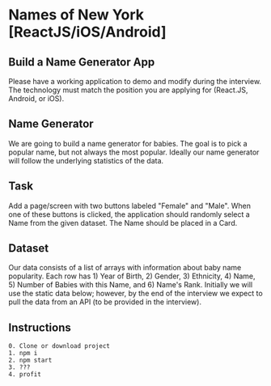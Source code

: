 # Names of New York [ReactJS/iOS/Android]

## Build a Name Generator App

Please have a working application to demo and modify during the interview. The technology must match the position you are applying for (React.JS, Android, or iOS).

## Name Generator

We are going to build a name generator for babies. The goal is to pick a popular name, but not always the most popular. Ideally our name generator will follow the underlying statistics of the data.

## Task

Add a page/screen with two buttons labeled "Female" and "Male". When one of these buttons is clicked, the application should randomly select a Name from the given dataset. The Name should be placed in a Card.

## Dataset

Our data consists of a list of arrays with information about baby name popularity. Each row has 1) Year of Birth, 2) Gender, 3) Ethnicity, 4) Name, 5) Number of Babies with this Name, and 6) Name's Rank. Initially we will use the static data below; however, by the end of the interview we expect to pull the data from an API (to be provided in the interview).

## Instructions

    0. Clone or download project
    1. npm i
    2. npm start
    3. ???
    4. profit
